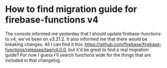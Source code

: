 
# How to find migration guide for firebase-functions v4

The console informed me yesterday that I should update firebase-functions to v4, we've been on v3.21.2. It also informed me that there would be breaking changes.
All I can find it this: https://github.com/firebase/firebase-functions/releases/tag/v4.0.0, but it'd be great to find a real migration guide? For now I guess I'll search functions wide for the things that are included in that changelog.

        